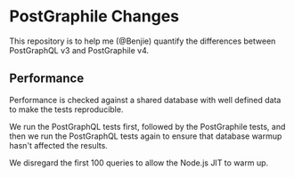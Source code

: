 # PostGraphile Changes

This repository is to help me (@Benjie) quantify the differences between
PostGraphQL v3 and PostGraphile v4.

## Performance

Performance is checked against a shared database with well defined data to make
the tests reproducible.

We run the PostGraphQL tests first, followed by the PostGraphile tests, and
then we run the PostGraphQL tests again to ensure that database warmup hasn't
affected the results.

We disregard the first 100 queries to allow the Node.js JIT to warm up.
